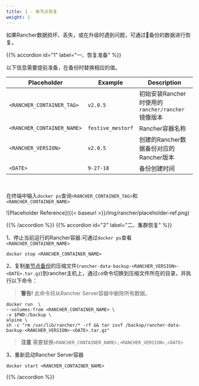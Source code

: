 ```yaml
---
title: 1 - 单节点恢复
weight: 1
---
```


如果Rancher数据损坏、丢失，或在升级时遇到问题，可通过备份的数据进行恢复。

{{% accordion id="1" label="一、恢复准备" %}}

以下信息需要提前准备，在备份时替换相应的值。

| Placeholder                | Example                    | Description                                               |
| -------------------------- | -------------------------- | --------------------------------------------------------- |
| `<RANCHER_CONTAINER_TAG>`  | `v2.0.5`                   | 初始安装Rancher时使用的`rancher/rancher`镜像版本|
| `<RANCHER_CONTAINER_NAME>` | `festive_mestorf`          | Rancher容器名称                       |
| `<RANCHER_VERSION>`        | `v2.0.5`                   |创建的Rancher数据备份对应的Rancher版本|
| `<DATE>`                   | `9-27-18`                  | 备份创建时间   |
<br/>

在终端中输入`docker ps`查询`<RANCHER_CONTAINER_TAG>`和`<RANCHER_CONTAINER_NAME>`

![Placeholder Reference]({{< baseurl >}}/img/rancher/placeholder-ref.png)

{{% /accordion %}}
{{% accordion id="2" label="二、集群恢复" %}}

1、停止当前运行的Rancher容器.可通过`docker ps`查看`<RANCHER_CONTAINER_NAME>`

```
docker stop <RANCHER_CONTAINER_NAME>
```

2、复制[单节点备份](../../backups/single-node-backups/)的压缩文件(`rancher-data-backup-<RANCHER_VERSION>-<DATE>.tar.gz`)到rancher主机上，通过`cd`命令切换到压缩文件所在的目录，并执行以下命令：

>**警告!** 此命令将从Rancher Server容器中删除所有数据。

```
docker run  \
--volumes-from <RANCHER_CONTAINER_NAME> \
-v $PWD:/backup \
alpine \
sh -c "rm /var/lib/rancher/* -rf && tar zxvf /backup/rancher-data-backup-<RANCHER_VERSION>-<DATE>.tar.gz"
```

>**注意** 需要替换`<RANCHER_CONTAINER_NAME>,<RANCHER_VERSION>,<DATE>`

3、重新启动Rancher Server容器

```
docker start <RANCHER_CONTAINER_NAME>
```

{{% /accordion %}}